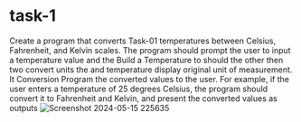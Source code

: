 # task-1
Create a program that converts
Task-01
temperatures between Celsius,
Fahrenheit, and Kelvin scales. The
program should prompt the user to
input a temperature value and the
Build a Temperature to should the other then two convert units the and temperature display
original unit of measurement. It
Conversion Program the converted values to the user. For
example, if the user enters a
temperature of 25 degrees Celsius,
the program should convert it to
Fahrenheit and Kelvin, and present
the converted values as outputs
![Screenshot 2024-05-15 225635](https://github.com/Vyxxhu/task-1/assets/149455773/b1ffcf2d-d559-49e3-97ff-05a83ac0a299)

